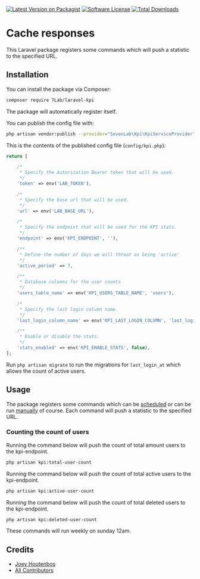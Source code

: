 [![Latest Version on Packagist](https://img.shields.io/packagist/v/7Lab/laravel-kpi.svg?style=flat-square)](https://packagist.org/packages/7Lab/laravel-kpi)
[![Software License](https://img.shields.io/badge/license-MIT-brightgreen.svg?style=flat-square)](LICENSE.md)
[![Total Downloads](https://img.shields.io/packagist/dt/7Lab/laravel-kpi.svg?style=flat-square)](https://packagist.org/packages/7Lab/laravel-kpi)

# Cache responses
This Laravel package registers some commands which will push a statistic to the specified URL.

## Installation
You can install the package via Composer:
```bash
composer require 7Lab/laravel-kpi
```

The package will automatically register itself.

You can publish the config file with:
```bash
php artisan vendor:publish --provider="SevenLab\Kpi\KpiServiceProvider"
```

This is the contents of the published config file (`config/kpi.php`):
```php
return [

    /*
     * Specify the Autorization Bearer token that will be used.
     */
    'token' => env('LAB_TOKEN'),

    /*
     * Specify the base url that will be used.
     */
    'url' => env('LAB_BASE_URL'),

    /*
     * Specify the endpoint that will be used for the KPI stats.
     */
    'endpoint' => env('KPI_ENDPOINT', ''),

    /**
     * Define the number of days we will threat as being 'active'
     */
    'active_period' => 7,

    /**
     * Database columns for the user counts
     */
    'users_table_name' => env('KPI_USERS_TABLE_NAME', 'users'),

    /*
     * Specify the last login column name.
     */
    'last_login_column_name' => env('KPI_LAST_LOGIN_COLUMN', 'last_login_at'),

    /**
     * Enable or disable the stats.
     */
    'stats_enabled' => env('KPI_ENABLE_STATS', false),
];
```

Run ```php artisan migrate``` to run the migrations for ```last_login_at``` which allows the count of active users.

## Usage
The package registers some commands which can be [scheduled](https://laravel.com/docs/scheduling) or can be run [manually](https://laravel.com/docs/artisan) of course. Each command will push a statistic to the specified URL.

### Counting the count of users
Running the command below will push the count of total amount users to the kpi-endpoint.
```bash
php artisan kpi:total-user-count
```

Running the command below will push the count of total active users to the kpi-endpoint.
```bash
php artisan kpi:active-user-count
```

Running the command below will push the count of total deleted users to the kpi-endpoint.
```bash
php artisan kpi:deleted-user-count
```

These commands will run weekly on sunday 12am.
## Credits
- [Joey Houtenbos](https://github.com/JoeyHoutenbos)
- [All Contributors](https://github.com/7lab/laravel-kpi/contributors)
